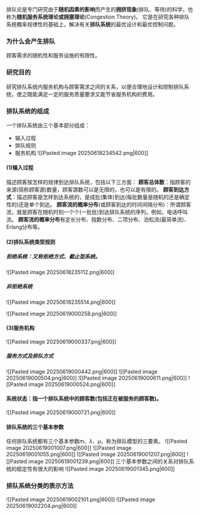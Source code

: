 排队论是专门研究由于**随机因素的影响**而产生的**拥挤现象**(排队、等待)的科学，也称为**随机服务系统理论或拥塞理论**(Congestion Theory)。
它是在研究各种排队系统概率规律性的基础上，解决有关**排队系统**的最优设计和最优控制问题。
### 为什么会产生排队
顾客需求的随机性和服务设施的有限性。
### 研究目的
研究排队系统内服务机构与顾客需求之间的关系，以便合理地设计和控制排队系统，使之既能满足一定的服务质量要求又能节省服务机构的费用。

### 排队系统的组成
一个排队系统由三个基本部分组成：
- 输入过程
- 排队规则
- 服务机构
![[Pasted image 20250618234542.png|600]]
#### (1)输入过程　 
描述顾客按怎样的规律到达排队系统，包括以下三方面： 
**顾客总体数**：指顾客的来源(简称顾客源)数量，顾客源数可以是无限的，也可以是有限的。
**顾客到达方式**：描述顾客是怎样到达系统的，是成批(集体)到达(每批数量是随机的还是确定性的)还是单个到达。
**顾客流的概率分布**(或顾客到达的时间间隔分布)：所谓顾客流，就是顾客在随机时刻一个个(一批批)到达排队系统的序列。例如，电话呼叫流。
**顾客流的概率分布**有定长分布、指数分布、二项分布、泊松流(最简单流)、Erlang分布等。
#### (2)排队系统类型规则
##### 拒绝系统：又称拒绝方式、截止型系统。
![[Pasted image 20250618235112.png|600]]
##### 非拒绝系统
![[Pasted image 20250618235514.png|600]]

![[Pasted image 20250619000258.png|600]]
#### (3)服务机构
![[Pasted image 20250619000337.png|600]]
##### 服务方式及排队方式
![[Pasted image 20250619000442.png|600]]
![[Pasted image 20250619000504.png|600]]
![[Pasted image 20250619000611.png|600]]
![[Pasted image 20250619000524.png|600]]

#### 系统状态：指一个排队系统中的顾客数(包括正在被服务的顾客数)。
![[Pasted image 20250619000721.png|600]]
#### 排队系统的三个基本参数
任何排队系统都有三个基本参数$m、\lambda、\mu$，称为排队模型的三要素。
![[Pasted image 20250619001007.png|600]]
![[Pasted image 20250619001055.png|600]]
![[Pasted image 20250619001207.png|600]]
![[Pasted image 20250619001239.png|600]]
三个基本参数之间的关系对排队系统的稳定性有很大的影响
![[Pasted image 20250619001345.png|600]]

### 排队系统分类的表示方法
![[Pasted image 20250619002101.png|600]]
![[Pasted image 20250619002204.png|600]]

